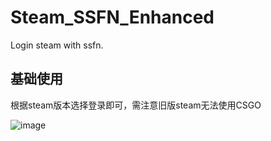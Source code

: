 # Steam_SSFN_Enhanced
Login steam with ssfn.

## 基础使用
根据steam版本选择登录即可，需注意旧版steam无法使用CSGO

![image](https://user-images.githubusercontent.com/34472475/235215980-5aaf6780-a738-42c6-ad0e-d23f198e6461.png)
